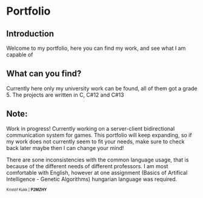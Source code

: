 # Portfolio


## Introduction
Welcome to my portfolio, here you can find my work, and see what I am capable of

## What can you find?
Currently here only my university work can be found, all of them got a grade 5.
The projects are written in C, C#12 and C#13

## Note:
Work in progress! Currently working on a server-client bidirectional communication system for games.
This portfolio will keep expanding, so if my work does not currently seem to fit your needs,
make sure to check back later maybe then I can change your mind!

There are sone inconsistencies with the common language usage, that is because of the different needs of different professors.
I am most comfortable with English, however at one assignment (Basics of Artifical Intelligence - Genetic Algorithms) hungarian language was required. 

<sub><sup>
Kristóf Kukk | <b>P2MZHY</b>
</sup></sub>
